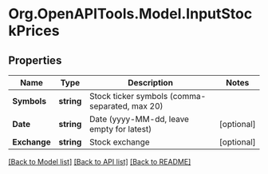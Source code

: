 
# Org.OpenAPITools.Model.InputStockPrices

## Properties

Name | Type | Description | Notes
------------ | ------------- | ------------- | -------------
**Symbols** | **string** | Stock ticker symbols (comma-separated, max 20) | 
**Date** | **string** | Date (yyyy-MM-dd, leave empty for latest) | [optional] 
**Exchange** | **string** | Stock exchange | [optional] 

[[Back to Model list]](../README.md#documentation-for-models)
[[Back to API list]](../README.md#documentation-for-api-endpoints)
[[Back to README]](../README.md)

